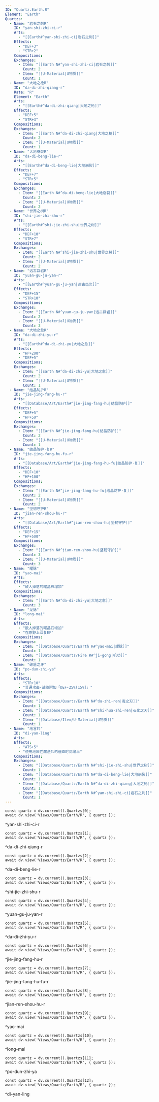 ```yaml
---
ID: "Quartz.Earth.R"
Element: "Earth"
Quartzs:
  - Name: "岩石之刺R"
    ID: "yan-shi-zhi-ci-r"
    Arts:
      - "[[Earth#^yan-shi-zhi-ci|岩石之刺]]"
    Effects:
      - "DEF+3"
      - "STR+2"
    Compositions:
    Exchanges:
      - Item: "[[Earth N#^yan-shi-zhi-ci|岩石之刺]]"
        Count: 2
      - Item: "[[U-Material|U物质]]"
        Count: 1
  - Name: "大地之枪R"
    ID: "da-di-zhi-qiang-r"
    Rate: "R"
    Element: "Earth"
    Arts:
      - "[[Earth#^da-di-zhi-qiang|大地之枪]]"
    Effects:
      - "DEF+5"
      - "STR+3"
    Compositions:
    Exchanges:
      - Item: "[[Earth N#^da-di-zhi-qiang|大地之枪]]"
        Count: 2
      - Item: "[[U-Material|U物质]]"
        Count: 1
  - Name: "大地崩裂R"
    ID: "da-di-beng-lie-r"
    Arts:
      - "[[Earth#^da-di-beng-lie|大地崩裂]]"
    Effects:
      - "DEF+7"
      - "STR+5"
    Compositions:
    Exchanges:
      - Item: "[[Earth N#^da-di-beng-lie|大地崩裂]]"
        Count: 2
      - Item: "[[U-Material|U物质]]"
        Count: 2
  - Name: "世界之树R"
    ID: "shi-jie-zhi-shu-r"
    Arts:
      - "[[Earth#^shi-jie-zhi-shu|世界之树]]"
    Effects:
      - "DEF+10"
      - "STR+7"
    Compositions:
    Exchanges:
      - Item: "[[Earth N#^shi-jie-zhi-shu|世界之树]]"
        Count: 2
      - Item: "[[U-Material|U物质]]"
        Count: 2
  - Name: "远古巨岩R"
    ID: "yuan-gu-ju-yan-r"
    Arts:
      - "[[Earth#^yuan-gu-ju-yan|远古巨岩]]"
    Effects:
      - "DEF+15"
      - "STR+10"
    Compositions:
    Exchanges:
      - Item: "[[Earth N#^yuan-gu-ju-yan|远古巨岩]]"
        Count: 2
      - Item: "[[U-Material|U物质]]"
        Count: 3
  - Name: "大地之愈R"
    ID: "da-di-zhi-yu-r"
    Arts:
      - "[[Earth#^da-di-zhi-yu|大地之愈]]"
    Effects:
      - "HP+200"
      - "DEF+5"
    Compositions:
    Exchanges:
      - Item: "[[Earth N#^da-di-zhi-yu|大地之愈]]"
        Count: 2
      - Item: "[[U-Material|U物质]]"
        Count: 1
  - Name: "结晶防护R"
    ID: "jie-jing-fang-hu-r"
    Arts:
      - "[[Database/Art/Earth#^jie-jing-fang-hu|结晶防护]]"
    Effects:
      - "DEF+5"
      - "HP+50"
    Compositions:
    Exchanges:
      - Item: "[[Earth N#^jie-jing-fang-hu|结晶防护]]"
        Count: 2
      - Item: "[[U-Material|U物质]]"
        Count: 1
  - Name: "结晶防护·复R"
    ID: "jie-jing-fang-hu-fu-r"
    Arts:
      - "[[Database/Art/Earth#^jie-jing-fang-hu-fu|结晶防护·复]]"
    Effects:
      - "DEF+10"
      - "HP+100"
    Compositions:
    Exchanges:
      - Item: "[[Earth N#^jie-jing-fang-hu-fu|结晶防护·复]]"
        Count: 2
      - Item: "[[U-Material|U物质]]"
        Count: 2
  - Name: "坚韧守护R"
    ID: "jian-ren-shou-hu-r"
    Arts:
      - "[[Database/Art/Earth#^jian-ren-shou-hu|坚韧守护]]"
    Effects:
      - "DEF+15"
      - "HP+500"
    Compositions:
    Exchanges:
      - Item: "[[Earth N#^jian-ren-shou-hu|坚韧守护]]"
        Count: 3
      - Item: "[[U-Material|U物质]]"
        Count: 3
  - Name: "曜脉"
    ID: "yao-mai"
    Arts:
    Effects:
      - "敌人掉落的曜晶石增加"
    Compositions:
    Exchanges:
      - Item: "[[Earth N#^da-di-zhi-yu|大地之愈]]"
        Count: 3
  - Name: "龙脉"
    ID: "long-mai"
    Arts:
    Effects:
      - "敌人掉落的曜晶石增加"
      - "在原野上回复EP"
    Compositions:
    Exchanges:
      - Item: "[[Database/Quartz/Earth R#^yao-mai|耀脉]]"
        Count: 1
      - Item: "[[Database/Quartz/Fire R#^ji-gong|机功]]"
        Count: 1
  - Name: "破盾之牙"
    ID: "po-dun-zhi-ya"
    Arts:
    Effects:
      - "STR+10"
      - "普通攻击·战技附加「DEF-25%(15%)」"
    Compositions:
    Exchanges:
      - Item: "[[Database/Quartz/Earth N#^du-zhi-ren|毒之刃]]"
        Count: 1
      - Item: "[[Database/Quartz/Earth N#^shi-hua-zhi-ren|石化之刃]]"
        Count: 1
      - Item: "[[Database/Item/U-Material|U物质]]"
        Count: 1
  - Name: "地言铃"
    ID: "di-yan-ling"
    Arts:
    Effects:
      - "ATS+5"
      - "使用地属性魔法后的僵直时间减半"
    Compositions:
    Exchanges:
      - Item: "[[Database/Quartz/Earth N#^shi-jie-zhi-shu|世界之树]]"
        Count: 1
      - Item: "[[Database/Quartz/Earth N#^da-di-beng-lie|大地崩裂]]"
        Count: 1
      - Item: "[[Database/Quartz/Earth N#^da-di-zhi-qiang|大地之枪]]"
        Count: 1
      - Item: "[[Database/Quartz/Earth N#^yan-shi-zhi-ci|岩石之刺]]"
        Count: 1
---
```

```dataviewjs
const quartz = dv.current().Quartzs[0];
await dv.view('Views/Quartz/Earth/R', { quartz });
```
^yan-shi-zhi-ci-r

```dataviewjs
const quartz = dv.current().Quartzs[1];
await dv.view('Views/Quartz/Earth/R', { quartz });
```
^da-di-zhi-qiang-r

```dataviewjs
const quartz = dv.current().Quartzs[2];
await dv.view('Views/Quartz/Earth/R', { quartz });
```
^da-di-beng-lie-r

```dataviewjs
const quartz = dv.current().Quartzs[3];
await dv.view('Views/Quartz/Earth/R', { quartz });
```
^shi-jie-zhi-shu-r

```dataviewjs
const quartz = dv.current().Quartzs[4];
await dv.view('Views/Quartz/Earth/R', { quartz });
```
^yuan-gu-ju-yan-r

```dataviewjs
const quartz = dv.current().Quartzs[5];
await dv.view('Views/Quartz/Earth/R', { quartz });
```
^da-di-zhi-yu-r

```dataviewjs
const quartz = dv.current().Quartzs[6];
await dv.view('Views/Quartz/Earth/R', { quartz });
```
^jie-jing-fang-hu-r

```dataviewjs
const quartz = dv.current().Quartzs[7];
await dv.view('Views/Quartz/Earth/R', { quartz });
```
^jie-jing-fang-hu-fu-r

```dataviewjs
const quartz = dv.current().Quartzs[8];
await dv.view('Views/Quartz/Earth/R', { quartz });
```
^jian-ren-shou-hu-r

```dataviewjs
const quartz = dv.current().Quartzs[9];
await dv.view('Views/Quartz/Earth/R', { quartz });
```
^yao-mai

```dataviewjs
const quartz = dv.current().Quartzs[10];
await dv.view('Views/Quartz/Earth/R', { quartz });
```
^long-mai

```dataviewjs
const quartz = dv.current().Quartzs[11];
await dv.view('Views/Quartz/Earth/R', { quartz });
```
^po-dun-zhi-ya

```dataviewjs
const quartz = dv.current().Quartzs[12];
await dv.view('Views/Quartz/Earth/R', { quartz });
```
^di-yan-ling